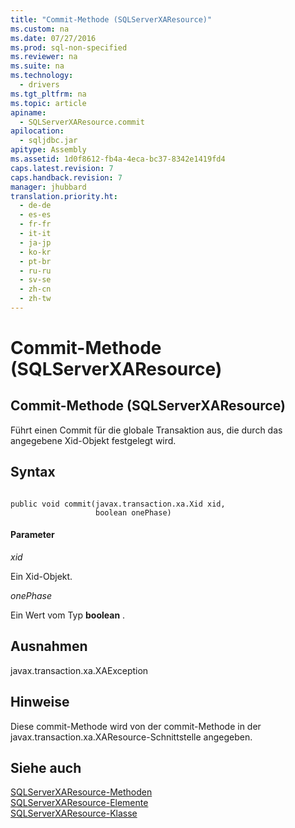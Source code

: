 ```yaml
---
title: "Commit-Methode (SQLServerXAResource)"
ms.custom: na
ms.date: 07/27/2016
ms.prod: sql-non-specified
ms.reviewer: na
ms.suite: na
ms.technology: 
  - drivers
ms.tgt_pltfrm: na
ms.topic: article
apiname: 
  - SQLServerXAResource.commit
apilocation: 
  - sqljdbc.jar
apitype: Assembly
ms.assetid: 1d0f8612-fb4a-4eca-bc37-8342e1419fd4
caps.latest.revision: 7
caps.handback.revision: 7
manager: jhubbard
translation.priority.ht: 
  - de-de
  - es-es
  - fr-fr
  - it-it
  - ja-jp
  - ko-kr
  - pt-br
  - ru-ru
  - sv-se
  - zh-cn
  - zh-tw
---
```

# Commit-Methode (SQLServerXAResource)
    
## Commit\-Methode \(SQLServerXAResource\)  
 Führt einen Commit für die globale Transaktion aus, die durch das angegebene Xid\-Objekt festgelegt wird.  
  
## Syntax  
  
```  
  
public void commit(javax.transaction.xa.Xid xid,  
                   boolean onePhase)  
```  
  
#### Parameter  
 *xid*  
  
 Ein Xid\-Objekt.  
  
 *onePhase*  
  
 Ein Wert vom Typ **boolean** .  
  
## Ausnahmen  
 javax.transaction.xa.XAException  
  
## Hinweise  
 Diese commit\-Methode wird von der commit\-Methode in der javax.transaction.xa.XAResource\-Schnittstelle angegeben.  
  
## Siehe auch  
 [SQLServerXAResource-Methoden](../content/SQLServerXAResource-Methods.md)   
 [SQLServerXAResource-Elemente](../content/SQLServerXAResource-Members.md)   
 [SQLServerXAResource-Klasse](../content/SQLServerXAResource-Class.md)  
  
  